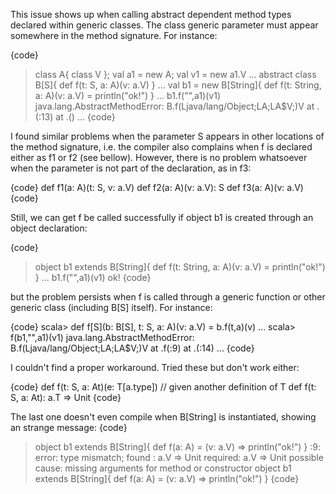 This issue shows up when calling abstract dependent method types declared within generic classes. The class generic parameter must appear somewhere in the method signature. For instance:

{code}
> class A{ class V }; val a1 = new A; val v1 = new a1.V
...
> abstract class B[S]{ def f(t: S, a: A)(v: a.V) }
...
> val b1 = new B[String]{ def f(t: String, a: A)(v: a.V) = println("ok!") }
...
> b1.f("",a1)(v1)
java.lang.AbstractMethodError: B.f(Ljava/lang/Object;LA;LA$V;)V
	at .<init>(<console>:13)
	at .<clinit>(<console>)
        ...
{code}

I found similar problems when the parameter S appears in other locations of the method signature, i.e. the compiler also complains when f is declared either as f1 or f2 (see bellow). However, there is no problem whatsoever when the parameter is not part of the declaration, as in f3:

{code}
def f1(a: A)(t: S, v: a.V)
def f2(a: A)(v: a.V): S
def f3(a: A)(v: a.V)
{code}

Still, we can get f be called successfully if object b1 is created through an object declaration:

{code}
> object b1 extends B[String]{ def f(t: String, a: A)(v: a.V) = println("ok!") }
...
> b1.f("",a1)(v1)
ok!
{code}

but the problem persists when f is called through a generic function or other generic class (including B[S] itself). For instance:

{code}
scala> def f[S](b: B[S], t: S, a: A)(v: a.V) = b.f(t,a)(v)
...
scala> f(b1,"",a1)(v1)
java.lang.AbstractMethodError: B.f(Ljava/lang/Object;LA;LA$V;)V
	at .f(<console>:9)
	at .<init>(<console>:14)
        ...
{code}

I couldn't find a proper workaround. Tried these but don't work either:

{code}
def f(t: S, a: At)(e: T[a.type]) // given another definition of T 
def f(t: S, a: At): a.T => Unit
{code}

The last one doesn't even compile when B[String] is instantiated, showing an strange message: 
{code}
> object b1 extends B[String]{ def f(a: A) = (v: a.V) => println("ok!") }
<console>:9: error: type mismatch;
 found   : a.V => Unit
 required: a.V => Unit
 possible cause: missing arguments for method or constructor
       object b1 extends B[String]{ def f(a: A) = (v: a.V) => println("ok!") }
{code}




